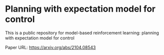 # Planning with expectation model for control
This is a public repository for model-based reinforcement learning: planning with expectation model for control

Paper URL: https://arxiv.org/abs/2104.08543
